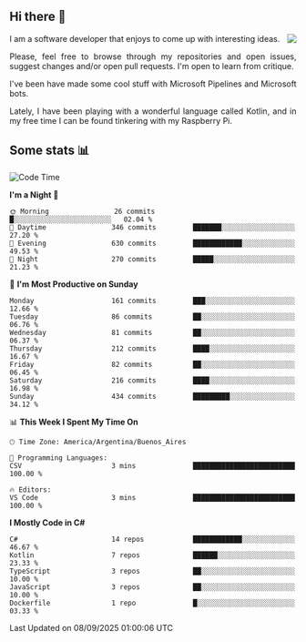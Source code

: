 ## Hi there :slightly_smiling_face:

<img src="https://github-readme-stats.vercel.app/api?username=victorgrycuk&show_icons=true&count_private=true&title_color=F7941E&icon_color=F7941E" align="right">

<p align="justify">
I am a software developer that enjoys to come up with interesting ideas.
<p/>

<p align= "justify">
Please, feel free to browse through my repositories and open issues, suggest changes and/or open pull requests. I'm open to learn from critique.
<p/>


<p align= "justify">
I've been have made some cool stuff with Microsoft Pipelines and Microsoft bots.
<p/>

<p align= "justify">
Lately, I have been playing with a wonderful language called Kotlin, and in my free time I can be found tinkering with my Raspberry Pi.
<p/>

## Some stats :bar_chart:
<!--START_SECTION:waka-->
![Code Time](http://img.shields.io/badge/Code%20Time-2%2C239%20hrs%2049%20mins-blue)

**I'm a Night 🦉** 

```text
🌞 Morning                26 commits          █░░░░░░░░░░░░░░░░░░░░░░░░   02.04 % 
🌆 Daytime                346 commits         ███████░░░░░░░░░░░░░░░░░░   27.20 % 
🌃 Evening                630 commits         ████████████░░░░░░░░░░░░░   49.53 % 
🌙 Night                  270 commits         █████░░░░░░░░░░░░░░░░░░░░   21.23 % 
```
📅 **I'm Most Productive on Sunday** 

```text
Monday                   161 commits         ███░░░░░░░░░░░░░░░░░░░░░░   12.66 % 
Tuesday                  86 commits          ██░░░░░░░░░░░░░░░░░░░░░░░   06.76 % 
Wednesday                81 commits          ██░░░░░░░░░░░░░░░░░░░░░░░   06.37 % 
Thursday                 212 commits         ████░░░░░░░░░░░░░░░░░░░░░   16.67 % 
Friday                   82 commits          ██░░░░░░░░░░░░░░░░░░░░░░░   06.45 % 
Saturday                 216 commits         ████░░░░░░░░░░░░░░░░░░░░░   16.98 % 
Sunday                   434 commits         █████████░░░░░░░░░░░░░░░░   34.12 % 
```


📊 **This Week I Spent My Time On** 

```text
🕑︎ Time Zone: America/Argentina/Buenos_Aires

💬 Programming Languages: 
CSV                      3 mins              █████████████████████████   100.00 % 

🔥 Editors: 
VS Code                  3 mins              █████████████████████████   100.00 % 
```

**I Mostly Code in C#** 

```text
C#                       14 repos            ████████████░░░░░░░░░░░░░   46.67 % 
Kotlin                   7 repos             ██████░░░░░░░░░░░░░░░░░░░   23.33 % 
TypeScript               3 repos             ██░░░░░░░░░░░░░░░░░░░░░░░   10.00 % 
JavaScript               3 repos             ██░░░░░░░░░░░░░░░░░░░░░░░   10.00 % 
Dockerfile               1 repo              █░░░░░░░░░░░░░░░░░░░░░░░░   03.33 % 
```




 Last Updated on 08/09/2025 01:00:06 UTC
<!--END_SECTION:waka-->
